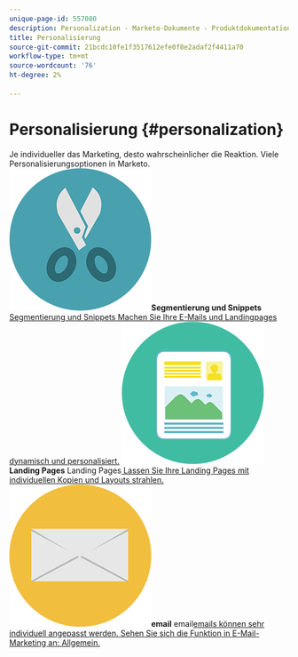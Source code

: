```yaml
---
unique-page-id: 557080
description: Personalization - Marketo-Dokumente - Produktdokumentation
title: Personalisierung
source-git-commit: 21bcdc10fe1f3517612efe0f8e2adaf2f4411a70
workflow-type: tm+mt
source-wordcount: '76'
ht-degree: 2%

---
```



# Personalisierung {#personalization}

Je individueller das Marketing, desto wahrscheinlicher die Reaktion. Viele Personalisierungsoptionen in Marketo.
**![Segmentierung und Snippets](assets/graphic-design-tools-18.png)Segmentierung und Snippets**&#x200B;[ Segmentierung und Snippets Machen Sie Ihre E-Mails und Landingpages dynamisch und personalisiert.](https://docs.marketo.com/display/DOCS/Segmentation+and+Snippets)     **![Landing Pages](assets/office-artboard-80.png)Landing Pages** Landing Pages[ Lassen Sie Ihre Landing Pages mit individuellen Kopien und Layouts strahlen.](https://docs.marketo.com/display/DOCS/Personalizing+Landing+Pages)     **![email](assets/office-27-1.png)email** email[emails können sehr individuell angepasst werden. Sehen Sie sich die Funktion in E-Mail-Marketing an: Allgemein.](https://docs.marketo.com/display/DOCS/General)
